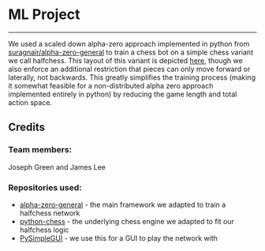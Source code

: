 # ML Project
---

We used a scaled down alpha-zero approach implemented in python from [suragnair/alpha-zero-general](https://github.com/suragnair/alpha-zero-general) to train a chess bot on a simple chess variant we call halfchess. This layout of this variant is depicted [here](https://www.chessvariants.com/small.dir/halfchess.html), though we also enforce an additional restriction that pieces can only move forward or laterally, not backwards. This greatly simplifies the training process (making it somewhat feasible for a non-distributed alpha zero approach implemented entirely in python) by reducing the game length and total action space. 

## Credits 

### Team members:
Joseph Green and James Lee

### Repositories used:
* [alpha-zero-general](https://github.com/suragnair/alpha-zero-general) - the main framework we adapted to train a halfchess network
* [python-chess](https://github.com/niklasf/python-chess) - the underlying chess engine we adapted to fit our halfchess logic
* [PySimpleGUI](https://github.com/PySimpleGUI/PySimpleGUI) - we use this for a GUI to play the network with